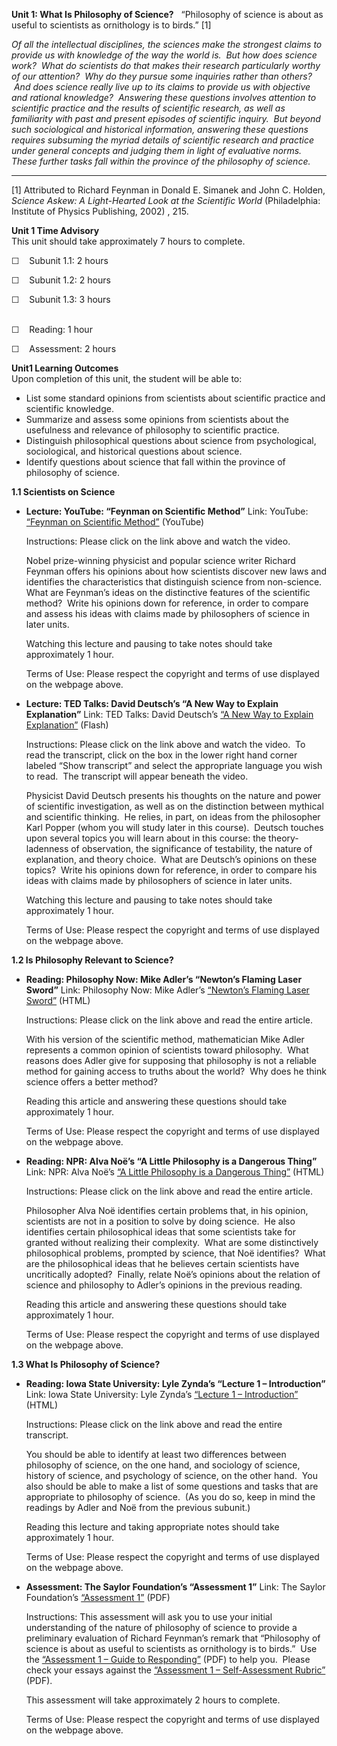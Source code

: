 **Unit 1: What Is Philosophy of Science?** <span id="1"></span> 
“Philosophy of science is about as useful to scientists as ornithology
is to
birds.” [1][](file:///D:/Documents/Saylor/Google%20Drive/Course%20Development/Philosophy/PHIL202/PHIL202-FLC-FINAL-LINKS-FINAL.doc#_ftn1)  
  
 *Of all the intellectual disciplines, the sciences make the strongest
claims to provide us with knowledge of the way the world is.  But how
does science work?  What do scientists do that makes their research
particularly worthy of our attention?  Why do they pursue some inquiries
rather than others?  And does science really live up to its claims to
provide us with objective and rational knowledge?  Answering these
questions involves attention to scientific practice and the results of
scientific research, as well as familiarity with past and present
episodes of scientific inquiry.  But beyond such sociological and
historical information, answering these questions requires subsuming the
myriad details of scientific research and practice under general
concepts and judging them in light of evaluative norms.  These further
tasks fall within the province of the philosophy of science.*

------------------------------------------------------------------------

[1] Attributed to Richard Feynman in Donald E. Simanek and John C.
Holden, *Science Askew: A Light-Hearted Look at the Scientific World*
(Philadelphia: Institute of Physics Publishing, 2002) , 215.

**Unit 1 Time Advisory**  
This unit should take approximately 7 hours to complete.  
  
 ☐    Subunit 1.1: 2 hours  
  
 ☐    Subunit 1.2: 2 hours  
  
 ☐    Subunit 1.3: 3 hours  
  

☐    Reading: 1 hour  
  
 ☐    Assessment: 2 hours

**Unit1 Learning Outcomes**  
Upon completion of this unit, the student will be able to:
-   List some standard opinions from scientists about scientific
    practice and scientific knowledge.
-   Summarize and assess some opinions from scientists about the
    usefulness and relevance of philosophy to scientific practice.
-   Distinguish philosophical questions about science from
    psychological, sociological, and historical questions about science.
-   Identify questions about science that fall within the province of
    philosophy of science.

**1.1 Scientists on Science** <span id="1.1"></span> 
-   **Lecture: YouTube: “Feynman on Scientific Method”**
    Link: YouTube: [“Feynman on Scientific
    Method”](http://www.youtube.com/watch?v=EYPapE-3FRw) (YouTube)  
      
     Instructions: Please click on the link above and watch the video.  
      
     Nobel prize-winning physicist and popular science writer Richard
    Feynman offers his opinions about how scientists discover new laws
    and identifies the characteristics that distinguish science from
    non-science.  What are Feynman’s ideas on the distinctive features
    of the scientific method?  Write his opinions down for reference, in
    order to compare and assess his ideas with claims made by
    philosophers of science in later units.  
      
     Watching this lecture and pausing to take notes should take
    approximately 1 hour.  
      
     Terms of Use: Please respect the copyright and terms of use
    displayed on the webpage above.

-   **Lecture: TED Talks: David Deutsch’s “A New Way to Explain
    Explanation”**
    Link: TED Talks: David Deutsch’s [“A New Way to Explain
    Explanation”](http://www.ted.com/talks/lang/en/david_deutsch_a_new_way_to_explain_explanation.html)
    (Flash)  
      
     Instructions: Please click on the link above and watch the video.
     To read the transcript, click on the box in the lower right hand
    corner labeled “Show transcript” and select the appropriate language
    you wish to read.  The transcript will appear beneath the video.  
      
     Physicist David Deutsch presents his thoughts on the nature and
    power of scientific investigation, as well as on the distinction
    between mythical and scientific thinking.  He relies, in part, on
    ideas from the philosopher Karl Popper (whom you will study later in
    this course).  Deutsch touches upon several topics you will learn
    about in this course: the theory-ladenness of observation, the
    significance of testability, the nature of explanation, and theory
    choice.  What are Deutsch’s opinions on these topics?  Write his
    opinions down for reference, in order to compare his ideas with
    claims made by philosophers of science in later units.  
      
     Watching this lecture and pausing to take notes should take
    approximately 1 hour.  
      
     Terms of Use: Please respect the copyright and terms of use
    displayed on the webpage above.

**1.2 Is Philosophy Relevant to Science?** <span id="1.2"></span> 
-   **Reading: Philosophy Now: Mike Adler’s “Newton’s Flaming Laser
    Sword”**
    Link: Philosophy Now: Mike Adler’s [“Newton’s Flaming Laser
    Sword”](http://www.philosophynow.org/issues/46/Newtons_Flaming_Laser_Sword)
    (HTML)  
      
     Instructions: Please click on the link above and read the entire
    article.  
      
     With his version of the scientific method, mathematician Mike Adler
    represents a common opinion of scientists toward philosophy.  What
    reasons does Adler give for supposing that philosophy is not a
    reliable method for gaining access to truths about the world?  Why
    does he think science offers a better method?  
      
     Reading this article and answering these questions should take
    approximately 1 hour.  
      
     Terms of Use: Please respect the copyright and terms of use
    displayed on the webpage above.

-   **Reading: NPR: Alva Noë’s “A Little Philosophy is a Dangerous
    Thing”**
    Link: NPR: Alva Noë’s [“A Little Philosophy is a Dangerous
    Thing”](http://www.npr.org/blogs/13.7/2011/02/04/133363055/a-little-philosophy-is-a-dangerous-thing)
    (HTML)  
      
     Instructions: Please click on the link above and read the entire
    article.  
      
     Philosopher Alva Noë identifies certain problems that, in his
    opinion, scientists are not in a position to solve by doing
    science.  He also identifies certain philosophical ideas that some
    scientists take for granted without realizing their complexity. 
    What are some distinctively philosophical problems, prompted by
    science, that Noë identifies?  What are the philosophical ideas that
    he believes certain scientists have uncritically adopted?  Finally,
    relate Noë’s opinions about the relation of science and philosophy
    to Adler’s opinions in the previous reading.  
      
     Reading this article and answering these questions should take
    approximately 1 hour.  
      
     Terms of Use: Please respect the copyright and terms of use
    displayed on the webpage above.

**1.3 What Is Philosophy of Science?** <span id="1.3"></span> 
-   **Reading: Iowa State University: Lyle Zynda’s “Lecture 1 –
    Introduction”**
    Link: Iowa State University: Lyle Zynda’s [“Lecture 1 –
    Introduction”](http://www.soc.iastate.edu/sapp/phil_sci_lecture01.html)
    (HTML)  
      
     Instructions: Please click on the link above and read the entire
    transcript.  
      
     You should be able to identify at least two differences between
    philosophy of science, on the one hand, and sociology of science,
    history of science, and psychology of science, on the other hand.
     You also should be able to make a list of some questions and tasks
    that are appropriate to philosophy of science.  (As you do so, keep
    in mind the readings by Adler and Noë from the previous subunit.)  
      
     Reading this lecture and taking appropriate notes should take
    approximately 1 hour.  
      
     Terms of Use: Please respect the copyright and terms of use
    displayed on the webpage above.

-   **Assessment: The Saylor Foundation’s “Assessment 1”**
    Link: The Saylor Foundation’s [“Assessment
    1”](https://resources.saylor.org/wwwresources/archived/site/wp-content/uploads/2012/10/PHIL202-Unit1-Assessment1-FINAL.pdf)
    (PDF)  
      
     Instructions: This assessment will ask you to use your initial
    understanding of the nature of philosophy of science to provide a
    preliminary evaluation of Richard Feynman’s remark that “Philosophy
    of science is about as useful to scientists as ornithology is to
    birds.”  Use the [“Assessment 1 – Guide to
    Responding”](https://resources.saylor.org/wwwresources/archived/site/wp-content/uploads/2012/10/PHIL202-Unit1-Assessment1-Guide-FINAL.pdf)
    (PDF) to help you.  Please check your essays against the
    [“Assessment 1 – Self-Assessment
    Rubric”](https://resources.saylor.org/wwwresources/archived/site/wp-content/uploads/2012/10/PHIL202-Unit1-Assessment1-Rubric-FINAL.pdf)
    (PDF).  
      
     This assessment will take approximately 2 hours to complete.  
      
     Terms of Use: Please respect the copyright and terms of use
    displayed on the webpage above.



